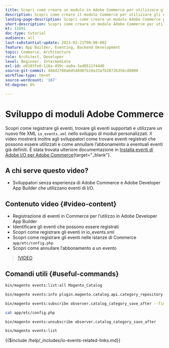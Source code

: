 ```yaml
---
title: Scopri come creare un modulo in Adobe Commerce per utilizzare gli eventi.
description: Scopri come creare il modulo Commerce per utilizzare gli eventi.
landing-page-description: Scopri come creare un modulo Adobe Commerce per utilizzare gli eventi.
short-description: Scopri come creare un modulo Adobe Commerce per utilizzare gli eventi.
kt: 11891
doc-type: tutorial
audience: all
last-substantial-update: 2023-02-21T00:00:00Z
feature: App Builder, Eventing, Backend Development
topic: Commerce, Architecture
role: Architect, Developer
level: Beginner, Intermediate
exl-id: e8103fe0-116a-499c-ae0a-3ad0511f44d0
source-git-commit: 404d2708a6d540d6fb19a33afb20726356cd8000
workflow-type: tm+mt
source-wordcount: '167'
ht-degree: 0%

---
```


# Sviluppo di moduli Adobe Commerce

Scopri come registrare gli eventi, trovare gli eventi supportati e utilizzare un nuovo file XML `io_events.xml` nello sviluppo di moduli personalizzati. Il video mostrerà inoltre agli sviluppatori come trovare eventi registrati che possono essere utilizzati e come annullare l’abbonamento a eventuali eventi già definiti. È stata trovata ulteriore documentazione in [Installa eventi di Adobe I/O per Adobe Commerce](https://developer.adobe.com/commerce/events/get-started/installation/){target="_blank"}.

## A chi serve questo video?

* Sviluppatori senza esperienza di Adobe Commerce e Adobe Developer App Builder che utilizzano eventi di I/O.

## Contenuto video {#video-content}

* Registrazione di eventi in Commerce per l’utilizzo in Adobe Developer App Builder
* Identificare gli eventi che possono essere registrati
* Scopri come registrare gli eventi in io_events.xml
* Scopri come registrare gli eventi nelle istanze di Commerce `app/etc/config.php`
* Scopri come annullare l’abbonamento a un evento

>[!VIDEO](https://video.tv.adobe.com/v/3419836?quality=12&learn=on&captions=ita)

## Comandi utili {#useful-commands}

```bash
bin/magento events:list:all Magento_Catalog

bin/magento events:info plugin.magento.catalog.api.category_repository.save

bin/magento events:subscribe observer.catalog_category_save_after --fields=entity_id --fields=parent_id

cat app/etc/config.php

bin/magento events:unsubscribe observer.catalog_category_save_after

bin/magento events:list
```

{{$include /help/_includes/io-events-related-links.md}}
